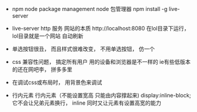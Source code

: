 - npm node package management node 包管理器
npm install -g live-server
- live-server http 服务 网站的本质
 http://localhost:8080 
 在lol目录下运行， lol目录就是一个网站
 自动刷新

 - 单选按钮很丑， 而且样式很难改变， 不用单选按钮， 仿一个
 - css 兼容性问题， 搞定所有用户 用的设备和浏览器是不一样的
   ie有些低版本的还在网吧李， 拼多多里 
 - 在调试css或布局时， 用背景色来调试
 - 行内元素 行内元素（不能设置宽高 只能由内容撑起来)
   display:inline-block; 它不会让兄弟元素换行， inline 
   同时又让元素有设置高宽的能力 